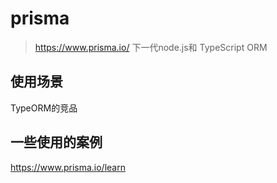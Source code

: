 # prisma
> https://www.prisma.io/
下一代node.js和 TypeScript ORM
## 使用场景
TypeORM的竞品
## 一些使用的案例
https://www.prisma.io/learn